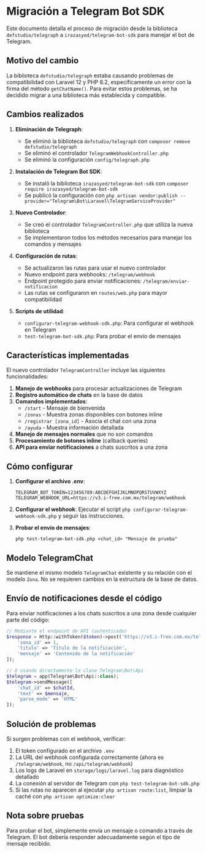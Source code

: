 # Migración a Telegram Bot SDK

Este documento detalla el proceso de migración desde la biblioteca `defstudio/telegraph` a `irazasyed/telegram-bot-sdk` para manejar el bot de Telegram.

## Motivo del cambio

La biblioteca `defstudio/telegraph` estaba causando problemas de compatibilidad con Laravel 12 y PHP 8.2, específicamente un error con la firma del método `getChatName()`. Para evitar estos problemas, se ha decidido migrar a una biblioteca más establecida y compatible.

## Cambios realizados

1. **Eliminación de Telegraph**:
   - Se eliminó la biblioteca `defstudio/telegraph` con `composer remove defstudio/telegraph`
   - Se eliminó el controlador `TelegramWebhookController.php`
   - Se eliminó la configuración `config/telegraph.php`

2. **Instalación de Telegram Bot SDK**:
   - Se instaló la biblioteca `irazasyed/telegram-bot-sdk` con `composer require irazasyed/telegram-bot-sdk`
   - Se publicó la configuración con `php artisan vendor:publish --provider="Telegram\Bot\Laravel\TelegramServiceProvider"`

3. **Nuevo Controlador**:
   - Se creó el controlador `TelegramController.php` que utiliza la nueva biblioteca
   - Se implementaron todos los métodos necesarios para manejar los comandos y mensajes

4. **Configuración de rutas**:
   - Se actualizaron las rutas para usar el nuevo controlador
   - Nuevo endpoint para webhooks: `/telegram/webhook`
   - Endpoint protegido para enviar notificaciones: `/telegram/enviar-notificacion`
   - Las rutas se configuraron en `routes/web.php` para mayor compatibilidad

5. **Scripts de utilidad**:
   - `configurar-telegram-webhook-sdk.php`: Para configurar el webhook en Telegram
   - `test-telegram-bot-sdk.php`: Para probar el envío de mensajes

## Características implementadas

El nuevo controlador `TelegramController` incluye las siguientes funcionalidades:

1. **Manejo de webhooks** para procesar actualizaciones de Telegram
2. **Registro automático de chats** en la base de datos
3. **Comandos implementados**:
   - `/start` - Mensaje de bienvenida
   - `/zonas` - Muestra zonas disponibles con botones inline
   - `/registrar [zona_id]` - Asocia el chat con una zona
   - `/ayuda` - Muestra información detallada
4. **Manejo de mensajes normales** que no son comandos
5. **Procesamiento de botones inline** (callback queries)
6. **API para enviar notificaciones** a chats suscritos a una zona

## Cómo configurar

1. **Configurar el archivo .env**:
   ```
   TELEGRAM_BOT_TOKEN=123456789:ABCDEFGHIJKLMNOPQRSTUVWXYZ
   TELEGRAM_WEBHOOK_URL=https://v3.i-free.com.mx/telegram/webhook
   ```

2. **Configurar el webhook**:
   Ejecutar el script `php configurar-telegram-webhook-sdk.php` y seguir las instrucciones.

3. **Probar el envío de mensajes**:
   ```
   php test-telegram-bot-sdk.php <chat_id> "Mensaje de prueba"
   ```

## Modelo TelegramChat

Se mantiene el mismo modelo `TelegramChat` existente y su relación con el modelo `Zona`. No se requieren cambios en la estructura de la base de datos.

## Envío de notificaciones desde el código

Para enviar notificaciones a los chats suscritos a una zona desde cualquier parte del código:

```php
// Mediante el endpoint de API (autenticado)
$response = Http::withToken($token)->post('https://v3.i-free.com.mx/telegram/enviar-notificacion', [
    'zona_id' => 1,
    'titulo' => 'Título de la notificación',
    'mensaje' => 'Contenido de la notificación'
]);

// O usando directamente la clase Telegram\Bot\Api
$telegram = app(Telegram\Bot\Api::class);
$telegram->sendMessage([
    'chat_id' => $chatId,
    'text' => $mensaje,
    'parse_mode' => 'HTML'
]);
```

## Solución de problemas

Si surgen problemas con el webhook, verificar:

1. El token configurado en el archivo `.env`
2. La URL del webhook configurada correctamente (ahora es `/telegram/webhook`, no `/api/telegram/webhook`)
3. Los logs de Laravel en `storage/logs/laravel.log` para diagnóstico detallado
4. La conexión al servidor de Telegram con `php test-telegram-bot-sdk.php`
5. Si las rutas no aparecen al ejecutar `php artisan route:list`, limpiar la caché con `php artisan optimize:clear`

## Nota sobre pruebas

Para probar el bot, simplemente envía un mensaje o comando a través de Telegram. El bot debería responder adecuadamente según el tipo de mensaje recibido.
